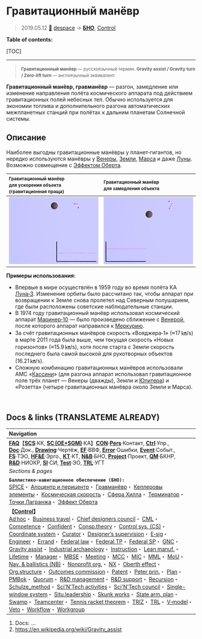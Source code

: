 # Гравитационный манёвр
> 2019.05.12 [🚀](../index/index.md) [despace](index.md) → **[БНО](nnb.md)**, [Control](control.md)

**Table of contents:**

[TOC]

---

> <small>**Гравитационный манёвр** — русскоязычный термин. **Gravity assist / Gravity turn / Zero-lift turn** — англоязычный эквивалент.</small>

**Гравитационный манёвр, гравманёвр** — разгон, замедление или изменение направления полёта космического аппарата под действием гравитационных полей небесных тел. Обычно используется для экономии топлива и дополнительного разгона автоматических межпланетных станций при полётах к дальним планетам Солнечной системы.



## Описание
Наиболее выгодны гравитационные манёвры у планет‑гигантов, но нередко используются манёвры у [Венеры](venus.md), [Земли](earth.md), [Марса](mars.md) и даже [Луны](moon.md). Возможно совмещение с [Эффектом Оберта](oberth_eff.md).

|<small>Гравитационный манёвр<br> для ускорения объекта<br> (гравитационная праща)</small>|<small>Гравитационный манёвр<br> для замедления объекта</small>|
|:-|:-|
|![](f/nav/gravity_assist_swingby_acc_anim.gif)|![](f/nav/gravity_assist_swingby_dec_anim.gif)|



**Примеры использования:**

   - Впервые в мире осуществлён в 1959 году во время полёта КА [Луна‑3](луна‑3.md). Изменение орбиты было рассчитано так, чтобы аппарат при возвращении к Земле снова пролетел над Северным полушарием, где были расположены советские наблюдательные станции.
   - В 1974 году гравитационный манёвр использовал космический аппарат [Маринер‑10](mariner-10.md) — было произведено сближение с [Венерой](venus.md), после которого аппарат направился к [Меркурию](mercury.md).
   - За счёт гравитационных манёвров скорость «Вояджера‑1» (≈17 ㎞/s) в марте 2011 года была выше, чем текущая скорость «Новых горизонтов» (≈15.9 ㎞/s), хотя после старта с Земли скорость последнего была самой высокой для рукотворных объектов (16.21 ㎞/s).
   - Сложную комбинацию гравитационных манёвров использовали АМС «[Кассини](cassini_huygens.md)» (для разгона аппарат использовал гравитационное поле трёх планет — Венеры (дважды), Земли и [Юпитера](jupiter.md)) и «Розетта» (четыре гравитационных манёвра около Земли и Марса).



<p style="page-break-after:always"> </p>

## Docs & links (TRANSLATEME ALREADY)
|Navigation|
|:-|
|**[FAQ](faq.md)**【**[SCS](scs.md)**·КК, **[SC (OE+SGM)](sc.md)**·КА】**[CON](contact.md)·[Pers](person.md)**·Контакт, **[Ctrl](control.md)**·Упр., **[Doc](doc.md)**·Док., **[Drawing](drawing.md)**·Чертёж, **[EF](ef.md)**·ВВФ, **[Error](error.md)**·Ошибки, **[Event](event.md)**·Событ., **[FS](fs.md)**·ТЭО, **[HF&E](hfe.md)**·Эрго., **[KT](kt.md)**·КТ, **[N&B](nnb.md)**·БНО, **[Project](project.md)**·Проект, **[QM](qm.md)**·БКНР, **[R&D](rnd.md)**·НИОКР, **[SI](si.md)**·СИ, **[Test](test.md)**·ЭО, **[TRL](trl.md)**·УГТ|
|*Sections & pages*|
|**`Баллистико‑навигационное обеспечение (БНО):`**<br> [SPICE](spice.md)・ [Апоцентр и перицентр](apopericentre.md)・ [Гравманёвр](gravass.md)・ [Кеплеровы элементы](keplerian.md)・ [Космическая скорость](esc_vel.md)・ [Сфера Хилла](hill_sphere.md)・ [Терминатор](terminator.md)・ [Точки Лагранжа](l_points.md)・ [Эффект Оберта](oberth_eff.md)|
|**【[Control](Control.md)】**<br> [Ad hoc](ad_hoc.md)・ [Business travel](business_travel.md)・ [Chief designers council](cocd.md)・ [CML](cml.md)・ [Competence](competence.md)・ [Confident](confident.md)・ [Consp.theory](consp_theory.md)・ [Control sys. (CS)](cs.md)・ [Coordinate system](coord_sys.md)・ [Curator](curator.md)・ [Designer’s supervision](des_spv.md)・ [E‑sig](esig.md)・ [Engineer](se.md)・ [Errand](errand.md)・ [Federal law](fed_law.md)・ [Federal TP](fed_tp.md)・ [Federal SP](fed_sp.md)・ [GNC](gnc.md)・ [Gravity assist](gravass.md)・ [Industrial archaeology](ind_arch.md)・ [Instruction](instruction.md)・ [Lean manuf.](lean_man.md)・ [Lifetime](lifetime.md)・ [Manager](manager.md)・ [MBSE](se.md)・ [Meeting](meeting.md)・ [MCC](scs.md)・ [MIC](mic.md)・ [MML](mml.md)・ [MoU](contract.md)・ [Nav. & ballistics (NB)](nnb.md)・ [Nonprofit org.](nonprof_org.md)・ [NX](nx.md)・ [Oberth effect](oberth_eff.md)・ [Org.structure](orgstruct.md)・ [Outcomes commission](outccom.md)・ [Patent](patent.md)・ [Peter prin.](peter_principle.md)・ [Plan](plan.md)・ [PMBok](pmbok.md)・ [Quorum](quorum.md)・ [R&D management](mgmt.md)・ [R&D support](rnd_support.md)・ [Recursion](recurs.md)・ [Schulze_method](schulze_method.md)・ [Sci'N'Tech activities](st_act.md)・ [Sci'N'Tech council](satc.md)・ [Single-window system](sw_sys.md)・ [Situ.leadership](situ_leadership.md)・ [Skunk works](se.md)・ [State arm. plan](plan_sa.md)・ [Swamp](swamp.md)・ [Teamcenter](teamcenter.md)・ [Tennis racket theorem](tr_theorem.md)・ [TRIZ](triz.md)・ [TRL](trl.md)・ [V‑model](v_model.md)・ [Veto](veto.md)・ [Workflow](workflow.md)・ [Workgroup](wg.md)|

   1. Docs: …
   1. <https://en.wikipedia.org/wiki/Gravity_assist>
